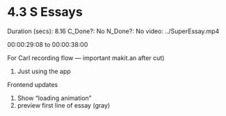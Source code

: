 # 4.3 S Essays

Duration (secs): 8.16
C_Done?: No
N_Done?: No
video: ../SuperEssay.mp4

00:00:29:08 to 00:00:38:00

For Carl recording flow — important makit.an after cut)

1. Just using the app

Frontend updates

1. Show “loading animation”
2. preview first line of essay (gray)